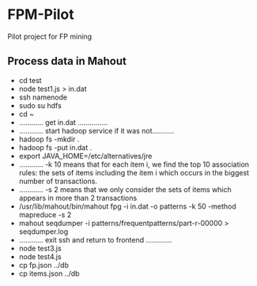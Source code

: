 FPM-Pilot
=========

Pilot project for FP mining

Process data in Mahout
--------------
- cd test
- node test1.js > in.dat
- ssh namenode
- sudo su hdfs
- cd ~
- ............ get in.dat ...............
- ............ start hadoop service if it was not...........
- hadoop fs -mkdir .
- hadoop fs -put in.dat .
- export JAVA_HOME=/etc/alternatives/jre
- ............ -k 10 means that for each item i, we find the top 10 association rules: the sets of items including the item i which occurs in the biggest number of transactions.
- ............ -s 2 means that we only consider the sets of items which appears in more than 2 transactions
- /usr/lib/mahout/bin/mahout fpg -i in.dat -o patterns -k 50 -method mapreduce -s 2
- mahout seqdumper -i patterns/frequentpatterns/part-r-00000 > seqdumper.log
- ............ exit ssh and return to frontend .............
- node test3.js
- node test4.js
- cp fp.json ../db
- cp items.json ../db
